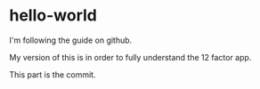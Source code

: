 # hello-world
I'm following the guide on github.

My version of this is in order to fully understand the 12 factor app.

This part is the commit.
